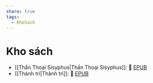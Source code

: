 ```yaml
---
share: true
tags:
  - KhoSach
---
```


# Kho sách

- [[Thần Thoại Sisyphus|Thần Thoại Sisyphus]]: 📘 [EPUB](https://onedrive.live.com/download?resid=E92BC60129512289%21130&authkey=!ANtPm4g0YNPGhsg)
- [[Thành trì|Thành trì]]: 📘 [EPUB](https://onedrive.live.com/download?resid=E92BC60129512289%21131&authkey=!AEps34BmYhxeQ9Q)

